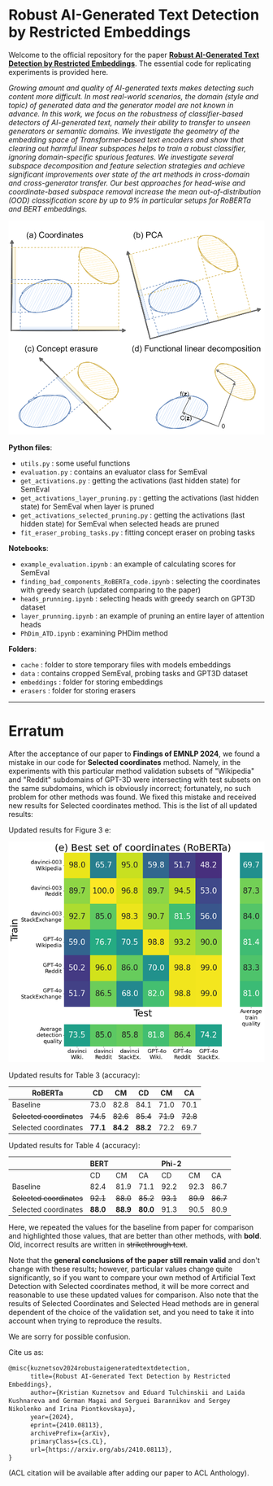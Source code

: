 # Robust AI-Generated Text Detection by Restricted Embeddings

Welcome to the official repository for the paper [**Robust AI-Generated Text Detection by Restricted Embeddings**](https://arxiv.org/abs/2410.08113). The essential code for replicating experiments is provided here. 

_Growing amount and quality of AI-generated texts makes detecting such content more difficult. In most real-world scenarios, the domain (style and topic) of generated data and the generator model are not known in advance. In this work, we focus on the robustness of classifier-based detectors of AI-generated text, namely their ability to transfer to unseen generators or semantic domains. We investigate the geometry of the embedding space of Transformer-based text encoders and show that clearing out harmful linear subspaces helps to train a robust classifier, ignoring domain-specific spurious features. We investigate several subspace decomposition and feature selection strategies and achieve significant improvements over state of the art methods in cross-domain and cross-generator transfer. Our best approaches for head-wise and coordinate-based subspace removal increase the mean out-of-distribution (OOD) classification score by up to 9% in particular setups for RoBERTa and BERT embeddings._

![intuition](https://github.com/SilverSolver/RobustATD/blob/main/emnlp_intuition.png?raw=true)

**Python files**:
- `utils.py` : some useful functions
- `evaluation.py` : contains an evaluator class for SemEval
- `get_activations.py` : getting the activations (last hidden state) for SemEval
- `get_activations_layer_pruning.py` : getting the activations (last hidden state) for SemEval when layer is pruned
- `get_activations_selected_pruning.py` : getting the activations (last hidden state) for SemEval when selected heads are pruned
- `fit_eraser_probing_tasks.py` : fitting concept eraser on probing tasks

**Notebooks**:
- `example_evaluation.ipynb` : an example of calculating scores for SemEval
- `finding_bad_components_RoBERTa_code.ipynb` : selecting the coordinates with greedy search (updated comparing to the paper)
- `heads_prunning.ipynb` : selecting heads with greedy search on GPT3D dataset
- `layer_prunning.ipynb` : an example of pruning an entire layer of attention heads
- `PhDim_ATD.ipynb` : examining PHDim method

**Folders**:
- `cache` : folder to store temporary files with models embeddings
- `data` : contains cropped SemEval, probing tasks and GPT3D dataset
- `embeddings` : folder for storing embeddings 
- `erasers` : folder for storing erasers

---

# Erratum

After the acceptance of our paper to **Findings of EMNLP 2024**, we found a mistake in our code for **Selected coordinates** method. Namely, in the experiments with this particular method validation subsets of "Wikipedia" and "Reddit" subdomains of GPT-3D were intersecting with test subsets on the same subdomains, which is obviously incorrect; fortunately, no such problem for other methods was found. We fixed this mistake and received new results for Selected coordinates method. This is the list of all updated results:

Updated results for Figure 3 e:

![figure_3_e](https://github.com/SilverSolver/RobustATD/blob/main/best_set_of_coords.png?raw=true)

Updated results for Table 3 (accuracy):

| RoBERTa | CD | CM | CD | CM | CA |
| --- | --- | --- | --- | --- | --- |
| Baseline | 73.0 | 82.8|  84.1| 71.0| 70.1 |
| ~~Selected coordinates~~ | ~~74.5~~ | ~~82.6~~ | ~~85.4~~ | ~~71.9~~ | ~~72.8~~ |
| Selected coordinates | **77.1** | **84.2** | **88.2** | 72.2 | 69.7 |

Updated results for Table 4 (accuracy):

| | BERT | | | Phi-2 | | |
| --- | --- | --- | --- | --- | --- | --- |
|   | CD | CM | CA | CD | CM | CA |
| Baseline | 82.4 | 81.9 | 71.1 | 92.2 | 92.3 | 86.7 | 92.8 | 88.5 | 80.5 |
| ~~Selected coordinates~~ | ~~92.1~~ | ~~88.0~~ | ~~85.2~~ | ~~93.1~~ | ~~89.9~~ | ~~86.7~~ |
| Selected coordinates | **88.0** | **88.9** | **80.0** | 91.3 | 90.5 | 80.9 |

Here, we repeated the values for the baseline from paper for comparison and highlighted those values, that are better than other methods, with **bold**. Old, incorrect results are written in ~~strikethrough text~~.

Note that the **general conclusions of the paper still remain valid** and don't change with these results; however, particular values change quite significantly, so if you want to compare your own method of Artificial Text Detection with Selected coordinates method, it will be more correct and reasonable to use these updated values for comparison. Also note that the results of Selected Coordinates and Selected Head methods are in general dependent of the choice of the validation set, and you need to take it into account when trying to reproduce the results.

We are sorry for possible confusion.

Cite us as:

```
@misc{kuznetsov2024robustaigeneratedtextdetection,
      title={Robust AI-Generated Text Detection by Restricted Embeddings}, 
      author={Kristian Kuznetsov and Eduard Tulchinskii and Laida Kushnareva and German Magai and Serguei Barannikov and Sergey Nikolenko and Irina Piontkovskaya},
      year={2024},
      eprint={2410.08113},
      archivePrefix={arXiv},
      primaryClass={cs.CL},
      url={https://arxiv.org/abs/2410.08113}, 
}
```
(ACL citation will be available after adding our paper to ACL Anthology).

